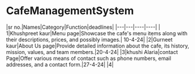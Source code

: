 # CafeManagementSystem
|sr no.|Names|Category|Function|deadlines|
|---|---|----|----|
| 1|Khushpreet kaur|Menu page|Showcase the cafe's menu items along with their descriptions, prices, and possibly images.| 10-4-24|
|2|Gurneet kaur|About Us page|Provide detailed information about the cafe, its history, mission, values, and team members.|20-4-24|
|3|khushi Alaria|contact Page|Offer various means of contact such as phone numbers, email addresses, and a contact form.|27-4-24|
|4|

